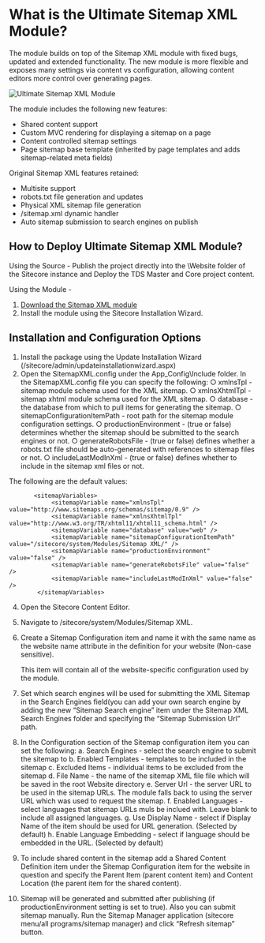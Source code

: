 What is the Ultimate Sitemap XML Module?
=========================================
The module builds on top of the Sitemap XML module with fixed bugs, updated and extended functionality. The new module is more flexible and exposes many settings via content vs configuration, allowing content editors more control over generating pages.

![Ultimate Sitemap XML Module](http://www.cmsbestpractices.com/wp-content/uploads/2015/07/sitecore-signalr-tools-logo.png)

The module includes the following new features:

- Shared content support
- Custom MVC rendering for displaying a sitemap on a page
- Content controlled sitemap settings
- Page sitemap base template (inherited by page templates and adds sitemap-related meta fields)

Original Sitemap XML features retained:

- Multisite support
- robots.txt file generation and updates
- Physical XML sitemap file generation
- /sitemap.xml dynamic handler
- Auto sitemap submission to search engines on publish

How to Deploy Ultimate Sitemap XML Module?
-----------------------------------------
Using the Source - 
Publish the project directly into the \Website folder of the Sitecore instance and Deploy the TDS Master and Core project content.

Using the Module - 
1. [Download the Sitemap XML module](https://github.com/climax-media/SitecoreSitemapXML/blob/master/Sitemap.XML.Package/SitemapXMLPackages-1.0.zip) 
2. Install the module using the Sitecore Installation Wizard. 

Installation and Configuration Options
------------------------------------------


1.	Install the package using the Update Installation Wizard (/sitecore/admin/updateinstallationwizard.aspx)
2.	Open the SitemapXML.config under the App_Config\Include folder. In the SitemapXML.config file you can specify the following:
    ○ xmlnsTpl - sitemap module schema used for the XML sitemap.
	○ xmlnsXhtmlTpl - sitemap xhtml module schema used for the XML sitemap.
	○ database - the database from which to pull items for generating the sitemap.
	○ sitemapConfigurationItemPath - root path for the sitemap module configuration settings.
	○ productionEnvironment - (true or false) determines whether the sitemap should be submitted to the search engines or not.
	○ generateRobotsFile - (true or false) defines whether a robots.txt file should be auto-generated with references to sitemap files or not.
	○ includeLastModInXml - (true or false) defines whether to include <lastmod> in the sitemap xml files or not.

The following are the default values:
```
       <sitemapVariables>
            <sitemapVariable name="xmlnsTpl" value="http://www.sitemaps.org/schemas/sitemap/0.9" />
            <sitemapVariable name="xmlnsXhtmlTpl" value="http://www.w3.org/TR/xhtml11/xhtml11_schema.html" />
            <sitemapVariable name="database" value="web" />
            <sitemapVariable name="sitemapConfigurationItemPath" value="/sitecore/system/Modules/Sitemap XML/" />
            <sitemapVariable name="productionEnvironment" value="false" />
            <sitemapVariable name="generateRobotsFile" value="false" />
            <sitemapVariable name="includeLastModInXml" value="false" />
        </sitemapVariables>
```

4.	Open the Sitecore Content Editor.
5.	Navigate to /sitecore/system/Modules/Sitemap XML.
6.	Create a Sitemap Configuration item and name it with the same name as the website name attribute in the <site />  definition for your website (Non-case sensitive). 
	
	This item will contain all of the website-specific configuration used by the module. 
7.	Set which search engines will be used for submitting the XML Sitemap in the Search Engines field(you can add your own search engine by adding the new “Sitemap Search engine” item under the Sitemap XML Search Engines folder and specifying the “Sitemap Submission Url” path.
8.	In the Configuration section of the Sitemap configuration item you can set the following:
	a. Search Engines - select the search engine to submit the sitemap to
	b. Enabled Templates - templates to be included in the sitemap
	c. Excluded Items - individual items to be excluded from the sitemap
	d. File Name - the name of the sitemap XML file file which will be saved in the root Website directory
	e. Server Url - the server URL to be used in the sitemap URLs. The module falls back to using the server URL which was used to request the sitemap.
	f. Enabled Languages - select languages that sitemap URLs muls be inclued with. Leave blank to include all assigned languages.
	g. Use Display Name - select if Display Name of the item should be used for URL generation. (Selected by default)
	h. Enable Language Embedding - select if language should be embedded in the URL. (Selected by default)

9. 	To include shared content in the sitemap add a Shared Content Definition item under the Sitemap Configuration item for the website in question and specify the Parent Item (parent content item) and Content Location (the parent item for the shared content).
10. Sitemap will be generated and submitted after publishing (if productionEnvironment setting is set to true). Also you can submit sitemap manually. Run the Sitemap Manager application (sitecore menu/all programs/sitemap manager) and click “Refresh sitemap” button.

